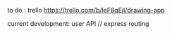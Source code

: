
to do :
  trello https://trello.com/b/leF8qEjI/drawing-app

current development: user API // express routing

